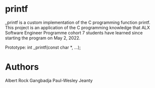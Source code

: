 # printf
_printf is a custom implementation of the C programming function printf. This project is an application of the C programming knowledge that ALX Software Engineer Programme cohort 7 students have learned since starting the program on May 2, 2022.

Prototype: int _printf(const char *, ...);

# Authors
Albert Rock Gangbadja
Paul-Wesley Jeanty
